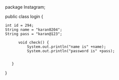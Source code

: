 package Instagram;

public class login {
        
	int id = 294;
	String name = "karan0204";
	String pass = "karan@123";
	   
	      void check() {
	    	  System.out.println("name is" +name);
	    	  System.out.println("password is" +pass);
	    	  
	    	  
	   }
}
